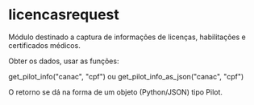 # licencasrequest
Módulo destinado a captura de informações de licenças, habilitações e certificados médicos.


Obter os dados, usar as funções:

get_pilot_info("canac", "cpf")
ou
get_pilot_info_as_json("canac", "cpf")

O retorno se dá na forma de um objeto (Python/JSON) tipo Pilot. 
